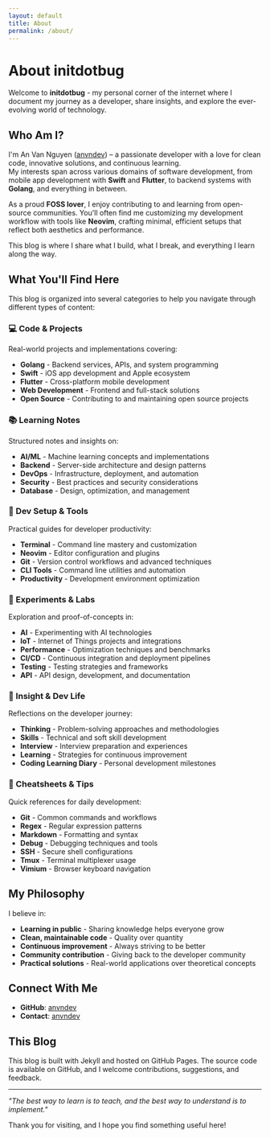 ```yaml
---
layout: default
title: About
permalink: /about/
---
```


# About initdotbug

Welcome to **initdotbug** - my personal corner of the internet where I document my journey as a developer, share insights, and explore the ever-evolving world of technology.

## Who Am I?

I'm An Van Nguyen ([anvndev](https://anvndev.github.io/)) – a passionate developer with a love for clean code, innovative solutions, and continuous learning.  
My interests span across various domains of software development, from mobile app development with **Swift** and **Flutter**, to backend systems with **Golang**, and everything in between.

As a proud **FOSS lover**, I enjoy contributing to and learning from open-source communities. You'll often find me customizing my development workflow with tools like **Neovim**, crafting minimal, efficient setups that reflect both aesthetics and performance.

This blog is where I share what I build, what I break, and everything I learn along the way.

## What You'll Find Here

This blog is organized into several categories to help you navigate through different types of content:

### 💻 Code & Projects
Real-world projects and implementations covering:
- **Golang** - Backend services, APIs, and system programming
- **Swift** - iOS app development and Apple ecosystem
- **Flutter** - Cross-platform mobile development
- **Web Development** - Frontend and full-stack solutions
- **Open Source** - Contributing to and maintaining open source projects

### 📚 Learning Notes
Structured notes and insights on:
- **AI/ML** - Machine learning concepts and implementations
- **Backend** - Server-side architecture and design patterns
- **DevOps** - Infrastructure, deployment, and automation
- **Security** - Best practices and security considerations
- **Database** - Design, optimization, and management

### 🔧 Dev Setup & Tools
Practical guides for developer productivity:
- **Terminal** - Command line mastery and customization
- **Neovim** - Editor configuration and plugins
- **Git** - Version control workflows and advanced techniques
- **CLI Tools** - Command line utilities and automation
- **Productivity** - Development environment optimization

### 🧪 Experiments & Labs
Exploration and proof-of-concepts in:
- **AI** - Experimenting with AI technologies
- **IoT** - Internet of Things projects and integrations
- **Performance** - Optimization techniques and benchmarks
- **CI/CD** - Continuous integration and deployment pipelines
- **Testing** - Testing strategies and frameworks
- **API** - API design, development, and documentation

### 🧠 Insight & Dev Life
Reflections on the developer journey:
- **Thinking** - Problem-solving approaches and methodologies
- **Skills** - Technical and soft skill development
- **Interview** - Interview preparation and experiences
- **Learning** - Strategies for continuous improvement
- **Coding Learning Diary** - Personal development milestones

### 📝 Cheatsheets & Tips
Quick references for daily development:
- **Git** - Common commands and workflows
- **Regex** - Regular expression patterns
- **Markdown** - Formatting and syntax
- **Debug** - Debugging techniques and tools
- **SSH** - Secure shell configurations
- **Tmux** - Terminal multiplexer usage
- **Vimium** - Browser keyboard navigation

## My Philosophy

I believe in:
- **Learning in public** - Sharing knowledge helps everyone grow
- **Clean, maintainable code** - Quality over quantity
- **Continuous improvement** - Always striving to be better
- **Community contribution** - Giving back to the developer community
- **Practical solutions** - Real-world applications over theoretical concepts

## Connect With Me

- **GitHub**:  [anvndev](https://github.com/anvndev)
- **Contact**: [anvndev](https://anvndev.github.io/)

## This Blog

This blog is built with Jekyll and hosted on GitHub Pages. The source code is available on GitHub, and I welcome contributions, suggestions, and feedback.

---

*"The best way to learn is to teach, and the best way to understand is to implement."*

Thank you for visiting, and I hope you find something useful here!